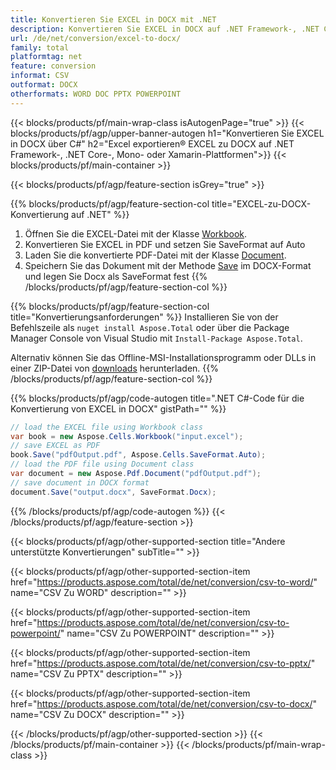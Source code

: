 ```yaml
---
title: Konvertieren Sie EXCEL in DOCX mit .NET 
description: Konvertieren Sie EXCEL in DOCX auf .NET Framework-, .NET Core-, Mono- oder Xamarin-Plattformen
url: /de/net/conversion/excel-to-docx/
family: total
platformtag: net
feature: conversion
informat: CSV
outformat: DOCX
otherformats: WORD DOC PPTX POWERPOINT
---
```


{{< blocks/products/pf/main-wrap-class isAutogenPage="true" >}}
{{< blocks/products/pf/agp/upper-banner-autogen h1="Konvertieren Sie EXCEL in DOCX über C#" h2="Excel exportieren&reg; EXCEL zu DOCX auf .NET Framework-, .NET Core-, Mono- oder Xamarin-Plattformen">}}
{{< blocks/products/pf/main-container >}}

{{< blocks/products/pf/agp/feature-section isGrey="true" >}}

{{% blocks/products/pf/agp/feature-section-col title="EXCEL-zu-DOCX-Konvertierung auf .NET" %}}
1. Öffnen Sie die EXCEL-Datei mit der Klasse [Workbook](https://apireference.aspose.com/cells/net/aspose.cells/workbook).
2. Konvertieren Sie EXCEL in PDF und setzen Sie SaveFormat auf Auto
3. Laden Sie die konvertierte PDF-Datei mit der Klasse [Document](https://apireference.aspose.com/pdf/net/aspose.pdf/document).
4. Speichern Sie das Dokument mit der Methode [Save](https://apireference.aspose.com/pdf/net/aspose.pdf.document/save/methods/5) im DOCX-Format und legen Sie Docx als SaveFormat fest
{{% /blocks/products/pf/agp/feature-section-col %}}

{{% blocks/products/pf/agp/feature-section-col title="Konvertierungsanforderungen" %}}
Installieren Sie von der Befehlszeile als ```nuget install Aspose.Total``` oder über die Package Manager Console von Visual Studio mit ```Install-Package Aspose.Total```.

Alternativ können Sie das Offline-MSI-Installationsprogramm oder DLLs in einer ZIP-Datei von [downloads](https://downloads.aspose.com/total/net) herunterladen.
{{% /blocks/products/pf/agp/feature-section-col %}}

{{% blocks/products/pf/agp/code-autogen title=".NET C#-Code für die Konvertierung von EXCEL in DOCX" gistPath="" %}}
```cs
// load the EXCEL file using Workbook class
var book = new Aspose.Cells.Workbook("input.excel");
// save EXCEL as PDF
book.Save("pdfOutput.pdf", Aspose.Cells.SaveFormat.Auto); 
// load the PDF file using Document class
var document = new Aspose.Pdf.Document("pdfOutput.pdf");
// save document in DOCX format
document.Save("output.docx", SaveFormat.Docx); 
```
{{% /blocks/products/pf/agp/code-autogen %}}
{{< /blocks/products/pf/agp/feature-section >}}

{{< blocks/products/pf/agp/other-supported-section title="Andere unterstützte Konvertierungen" subTitle="" >}}

{{< blocks/products/pf/agp/other-supported-section-item href="https://products.aspose.com/total/de/net/conversion/csv-to-word/" name="CSV Zu WORD" description="" >}}

{{< blocks/products/pf/agp/other-supported-section-item href="https://products.aspose.com/total/de/net/conversion/csv-to-powerpoint/" name="CSV Zu POWERPOINT" description="" >}}

{{< blocks/products/pf/agp/other-supported-section-item href="https://products.aspose.com/total/de/net/conversion/csv-to-pptx/" name="CSV Zu PPTX" description="" >}}

{{< blocks/products/pf/agp/other-supported-section-item href="https://products.aspose.com/total/de/net/conversion/csv-to-docx/" name="CSV Zu DOCX" description="" >}}



{{< /blocks/products/pf/agp/other-supported-section >}}
{{< /blocks/products/pf/main-container >}}
{{< /blocks/products/pf/main-wrap-class >}}